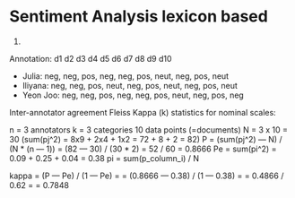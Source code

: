 # Sentiment Analysis lexicon based

1)
Annotation:    d1    d2    d3   d4   d5    d6   d7     d8   d9     d10
- Julia:      neg, neg, pos, neg, neg, pos, neut, neg, pos, neut
- Iliyana:    neg, neg, pos, neut, neg, pos, neut, neg, pos, neut
- Yeon Joo:   neg, neg, pos, neg, neg, pos, neut, neg, pos, neg

Inter-annotator agreement
Fleiss Kappa (k) statistics for nominal scales:

n = 3 annotators
k = 3 categories
10 data points (=documents)
N = 3 x 10 = 30
(sum(pj^2) = 8x9 + 2x4 + 1x2 = 72 + 8 + 2 = 82)
P = (sum(pj^2) — N) / (N * (n — 1)) = (82 — 30) / (30 * 2) = 52 / 60 = 0.8666
Pe = sum(pi^2) = 0.09 + 0.25 + 0.04 = 0.38
pi = sum(p_column_i) / N

kappa = (P — Pe) / (1 — Pe) =
= (0.8666 — 0.38) / (1 — 0.38) =
= 0.4866 / 0.62 =
= 0.7848
